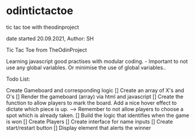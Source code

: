 # odintictactoe
tic tac toe with theodinproject

date started 20.09.2021, Author: SH

Tic Tac Toe from TheOdinProject

Learning javascript good practises with modular coding.
    - Important to not use any global variables. Or minimise the use of global variables..

Todo List:

Create Gameboard and corresponding logic
    [] Create an array of X's and O's
    [] Render the gameboard (array) via html and javascript
    [] Create the function to allow players to mark the board. Add a nice hover effect to dictate which piece is up.
        --> Remember to not allow players to choose a spot which is already taken.
    [] Build the logic that identifies when the game is won
    [] Create Players
    [] Create interface for name inputs
    [] Create start/restart button
    [] Display element that alerts the winner